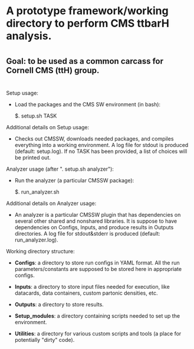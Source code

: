 #
# A prototype framework/working directory to perform CMS ttbarH analysis.
#
## Goal: to be used as a common carcass for Cornell CMS (ttH) group.
#


Setup usage:

* Load the packages and the CMS SW environment (in bash):

	$. setup.sh TASK


Additional details on Setup usage:

* Checks out CMSSW, downloads needed packages, and compiles everything
into a working environment. A log file for stdout is produced (default:
setup.log). If no TASK has been provided, a list of choices will be
printed out.


Analyzer usage (after ". setup.sh analyzer"):

* Run the analyzer (a particular CMSSW package):

	$. run_analyzer.sh


Additional details on Analyzer usage:

* An analyzer is a particular CMSSW plugin that has dependencies on
several other shared and nonshared libraries. It is suppose to have
dependencies on Configs, Inputs, and produce results in Outputs directories.
A log file for stdout&stderr is produced (default: run_analyzer.log).


Working directory structure:
* **Configs**: a directory to store run configs in YAML format. All the run
parameters/constants are supposed to be stored here in appropriate configs.

* **Inputs**: a directory to store input files needed for execution, like datacards,
data containers, custom partonic densities, etc.

* **Outputs**: a directory to store results.

* **Setup_modules**: a directory containing scripts needed to set up the
environment.

* **Utilities**: a directory for various custom scripts and tools (a place for
potentially "dirty" code).
